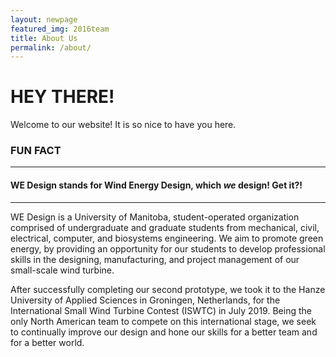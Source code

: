 ```yaml
---
layout: newpage
featured_img: 2016team
title: About Us
permalink: /about/
---
```

# HEY THERE!
Welcome to our website! It is so nice to have you here.

### FUN FACT
--------------------------------

#### WE Design stands for Wind Energy Design, which *we* design! Get it?!
----------------------------------------------------------------------

WE Design is a University of Manitoba, student-operated organization comprised of undergraduate and graduate students from mechanical, civil, electrical, computer, and biosystems engineering. We aim to promote green energy, by providing an opportunity for our students to develop professional skills in the designing, manufacturing, and project management of our small-scale wind turbine. 

After successfully completing our second prototype, we took it to the Hanze University of Applied Sciences in Groningen, Netherlands, for the International Small Wind Turbine Contest (ISWTC) in July 2019. Being the only North American team to compete on this international stage, we seek to continually improve our design and hone our skills for a better team and for a better world.
